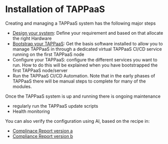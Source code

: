# Installation of TAPPaaS

Creating and managing a TAPPaaS system has the following major steps

- [Design your system](Design.md): Define your requirement and based on that allocate the right Hardware
- [Bootstrap your TAPPaaS](../src/Foundation/README.md): Get the basis software installed to allow you to manage TAPPaaS in through a dedicated virtual TAPPaaS CI/CD service running on the first TAPPaaS node
- Configure your TAPPaaS: configure the different services you want to run. How to do this will be explained when you have bootstrapped the first TAPPaaS node/server
- Run the TAPPaaS CI/CD Automation. Note that in the early phases of TAPPaaS there will be manual steps to complete for many of the modules.

Once the TAPPaaS system is up and running there is ongoing maintenance
- regularly run the TAPPaaS update scripts 
- Health monitoring

You can also verify the configuration using AI, based on the recipe in: 

- [Complinace Report version a](./EvB_TAPPaaS%20compliance%20report.md)
- [Compliance Report version b](TAPPaaS%20-%20AI%20assisted%20compliance%20report.md)

